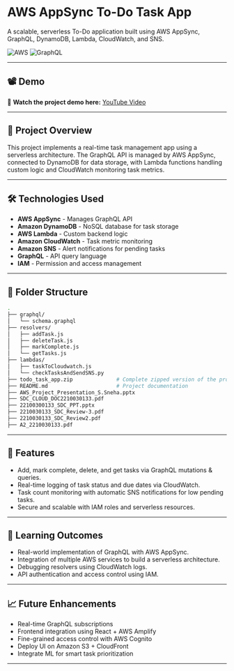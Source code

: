 # AWS AppSync To-Do Task App

A scalable, serverless To-Do application built using AWS AppSync, GraphQL, DynamoDB, Lambda, CloudWatch, and SNS.

![AWS](https://img.shields.io/badge/AWS-AppSync-orange)
![GraphQL](https://img.shields.io/badge/GraphQL-Supported-purple)

---

## 📽️ Demo

🎥 **Watch the project demo here:** [YouTube Video](https://youtu.be/-oc4hE_fdEw)

---

## 📌 Project Overview

This project implements a real-time task management app using a serverless architecture. The GraphQL API is managed by AWS AppSync, connected to DynamoDB for data storage, with Lambda functions handling custom logic and CloudWatch monitoring task metrics.

---

## 🛠️ Technologies Used

- **AWS AppSync** - Manages GraphQL API
- **Amazon DynamoDB** - NoSQL database for task storage
- **AWS Lambda** - Custom backend logic
- **Amazon CloudWatch** - Task metric monitoring
- **Amazon SNS** - Alert notifications for pending tasks
- **GraphQL** - API query language
- **IAM** - Permission and access management

---

## 📂 Folder Structure

```bash
.
├── graphql/
│   └── schema.graphql
├── resolvers/
│   ├── addTask.js
│   ├── deleteTask.js
│   ├── markComplete.js
│   └── getTasks.js
├── lambdas/
│   ├── taskToCloudwatch.js
│   └── checkTasksAndSendSNS.py
├── todo_task_app.zip              # Complete zipped version of the project
├── README.md                      # Project documentation
├── AWS_Project_Presentation_S.Sneha.pptx
├── SDC_CLOUD_DOC2210030133.pdf
├── 22100300133_SDC_PPT.pptx
├── 2210030133_SDC_Review-3.pdf
├── 2210030133_SDC_Review2.pdf
├── A2_2210030133.pdf
```

---

## 🚀 Features

- Add, mark complete, delete, and get tasks via GraphQL mutations & queries.
- Real-time logging of task status and due dates via CloudWatch.
- Task count monitoring with automatic SNS notifications for low pending tasks.
- Secure and scalable with IAM roles and serverless resources.

---

## 🧠 Learning Outcomes

- Real-world implementation of GraphQL with AWS AppSync.
- Integration of multiple AWS services to build a serverless architecture.
- Debugging resolvers using CloudWatch logs.
- API authentication and access control using IAM.

---

## 📈 Future Enhancements

- Real-time GraphQL subscriptions
- Frontend integration using React + AWS Amplify
- Fine-grained access control with AWS Cognito
- Deploy UI on Amazon S3 + CloudFront
- Integrate ML for smart task prioritization

---

